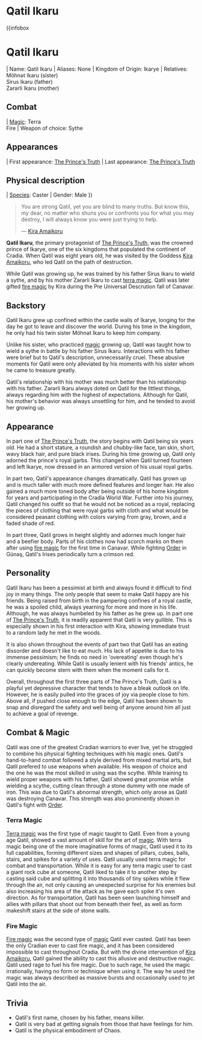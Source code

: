 # Qatil Ikaru

({infobox
# Qatil Ikaru
| Name: Qatil Ikaru
| Aliases: None
| Kingdom of Origin: Ikarye
| Relatives: Möhnət Ikaru (sister) <br> Sirus Ikaru (father) <br> Zərərli Ikaru (mother)
## Combat
| [Magic](?entry=magic): Terra <br> Fire
| Weapon of choice: Sythe
## Appearances
| First appearance: [The Prince's Truth](?entry=the-prince's-truth)
| Last appearance: [The Prince's Truth](?entry=the-prince's-truth)
## Physical description
| [Species](?entry=species): Caster
| Gender: Male
})

> You are strong Qatil, yet you are blind to many truths. But know this, my dear, no matter who shuns you or confronts you for what you may destroy, I will always know you were just trying to help.
>
> ― [Kira Amaikoru](?entry=kira-amaikoru)

**Qatil Ikaru**, the primary protagonist of [The Prince's Truth](?entry=the-prince's-truth), was the crowned prince of Ikarye, one of the six kingdoms that populated the continent of Cradia. When Qatil was eight years old, he was visited by the Goddess [Kira Amaikoru](?entry=kira-amaikoru), who led Qatil on the path of destruction.

While Qatil was growing up, he was trained by his father Sirus Ikaru to wield a sythe, and by his mother Zərərli Ikaru to cast [terra magic](?entry=magic). Qatil was later gifted [fire magic](?entry=magic) by Kira during the Pre Universal Descrution fall of Canavar.

## Backstory

Qatil Ikaru grew up confined within the castle walls of Ikarye, longing for the day he got to leave and discover the world. During his time in the kingdom, he only had his twin sister Möhnət Ikaru to keep him company.

Unlike his sister, who practiced [magic](?entry=magic) growing up, Qatil was taught how to wield a sythe in battle by his father Sirus Ikaru. Interactions with his father were brief but to Qatil's description, unnecessarily cruel. These abusive moments for Qatil were only alleviated by his moments with his sister whom he came to treasure greatly.

Qatil's relationship with his mother was much better than his relationship with his father. Zərərli Ikaru always doted on Qatil for the littlest things, always regarding him with the highest of expectations. Although for Qatil, his mother's behavior was always unsettling for him, and he tended to avoid her growing up.

## Appearance

In part one of [The Prince's Truth](?entry=the-prince's-truth), the story begins with Qatil being six years old. He had a short stature, a roundish and chubby-like face, tan skin, short, wavy black hair, and pure black irises. During his time growing up, Qatil only adorned the prince's royal garbs. This changed when Qatil turned fourteen and left Ikarye, now dressed in an armored version of his usual royal garbs.

In part two, Qatil's appearance changes dramatically. Qatil has grown up and is much taller with much more defined features and longer hair. He also gained a much more toned body after being outside of his home kingdom for years and participating in the Cradia World War. Further into his journey, Qatil changed his outfit so that he would not be noticed as a royal, replacing the pieces of clothing that were royal garbs with cloth and what would be considered peasant clothing with colors varying from gray, brown, and a faded shade of red.

In part three, Qatil grows in height slightly and adornes much longer hair and a beefier body. Parts of his clothes now had scorch marks on them after using [fire magic](?entry=magic) for the first time in Canavar. While fighting [Order](?entry=order) in Günəş, Qatil's Irises periodically turn a crimson red.

## Personality

Qatil Ikaru has been a pessimist at birth and always found it difficult to find joy in many things. The only people that seem to make Qatil happy are his friends. Being raised from birth in the pampering confines of a royal castle, he was a spoiled child, always yearning for more and more in his life. Although, he was always humbeled by his father as he grew up. In part one of [The Prince's Truth](?entry=the-prince's-truth), it is readily apparent that Qatil is very gullible. This is especially shown in his first interaction with Kira, showing immediate trust to a random lady he met in the woods.

It is also shown throughout the events of part two that Qatil has an eating dissorder and doesn't like to eat much. His lack of appetite is due to his immense pessimism; he finds no need in 'overeating' even though he's clearly undereating. While Qatil is usually lenient with his friends' antics, he can quickly become stern with them when the moment calls for it.

Overall, throughout the first three parts of The Prince's Truth, Qatil is a playful yet depressive character that tends to have a bleak outlook on life. However, he is easily pulled into the graces of joy via people close to him. Above all, if pushed close enough to the edge, Qatil has been shown to snap and disregard the safety and well being of anyone around him all just to achieve a goal of revenge.

## Combat & Magic

Qatil was one of the greatest Cradian warriors to ever live, yet he struggled to combine his physical fighting techniques with his magic ones. Qatil's hand-to-hand combat followed a style derived from mixed martial arts, but Qatil prefered to use weapons when available. His weapon of choice and the one he was the most skilled in using was the scythe. While training to wield proper weapons with his father, Qatil showed great promise while wielding a scythe, cutting clean through a stone dummy with one made of iron. This was due to Qatil's abnormal strength, which only arose as Qatil was destroying Canavar. This strength was also prominently shown in Qatil's fight with [Order](?entry=order).

### Terra Magic

[Terra magic](?entry=magic) was the first type of magic taught to Qatil. Even from a young age Qatil, showed a vast amount of skill for the art of [magic](?entry=magic). With terra magic being one of the more imaginative forms of magic, Qatil used it to its full capabilities, forming different sizes and shapes of pillars, cubes, balls, stairs, and spikes for a variety of uses. Qatil usually used terra magic for combat and transportation. While it is easy for any terra magic user to cast a giant rock cube at someone, Qatil liked to take it to another step by casting said cube and splitting it into thousands of tiny spikes while it flew through the air, not only causing an unexpected surprise for his enemies but also increasing his area of the attack as he gave each spike it's own direction. As for transportation, Qatil has been seen launching himself and allies with pillars that shoot out from beneath their feet, as well as form makeshift stairs at the side of stone walls.

### Fire Magic

[Fire magic](?entry=magic) was the second type of [magic](?entry=magic) Qatil ever casted. Qatil has been the only Cradian ever to cast fire magic, and it has been considered impossible to cast throughout Cradia. But with the divine intervention of [Kira Amaikoru](?entry=kira-amaikoru), Qatil gained the ability to cast this allusive and destructive magic. Qatil used rage to fuel his fire magic. Due to such rage, he used the magic irrationally, having no form or technique when using it. The way he used the magic was always described as massive bursts and occasionally used to jet Qatil into the air.

## Trivia

* Qatil's first name, chosen by his father, means killer.
* Qatil is very bad at getting signals from those that have feelings for him.
* Qatil is the physical embodiment of Chaos.